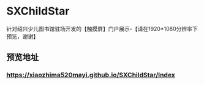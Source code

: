 # SXChildStar
针对绍兴少儿图书馆驻场开发的【触摸屏】门户展示-【请在1920*1080分辨率下预览，谢谢】
## 预览地址
### https://xiaozhima520mayi.github.io/SXChildStar/Index
